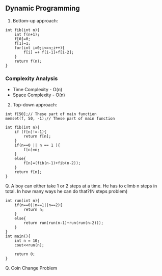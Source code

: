 ## Dynamic Programming

1. Bottom-up approach: 
```
int fib(int n){
    int f(n+1);
    f[0]=0;
    f[1]=1;
    for(int i=0;i<=n;i++){
        f[i] =+ f[i-1]+f[i-2];
    }
    return f(n);
}
```

### Complexity Analysis

* Time Complexity - O(n)
* Space Complexity - O(n)

2. Top-down approach:
```
int f[50];// These part of main function
memset(f, 50, -1);// These part of main function

int fib(int n){
    if (f[n]!=-1){
        return f[n];
    }
    if(n==0 || n == 1 ){
        f[n]=n;
    }
    else{
        f[n]=(fib(n-1)+fib(n-2));
    }
    return f[n];
}
```

Q. A boy can either take 1 or 2 steps at a time. He has to climb n steps in total. In how many ways he can do that?(N steps problem)

```
int run(int n){
    if(n==0||n==1||n==2){
        return n;
    }
    else{
        return run(run(n-1)+run(run(n-2)));
    }
}
int main(){
    int n = 10;
    cout<<run(n);

    return 0;
}
```

Q. Coin Change Problem

